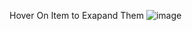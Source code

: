 Hover On Item to Exapand Them
![image](https://user-images.githubusercontent.com/82870307/170447789-dae70e72-fff0-456a-a7c0-00ff572eba8c.png)
